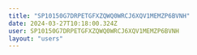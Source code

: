 ```yaml
---
title: "SP10150G7DRPETGFXZQWQ0WRCJ6XQV1MEMZP6BVNH"
date: 2024-03-27T10:18:00.324Z
user: SP10150G7DRPETGFXZQWQ0WRCJ6XQV1MEMZP6BVNH
layout: "users"
---
```

    